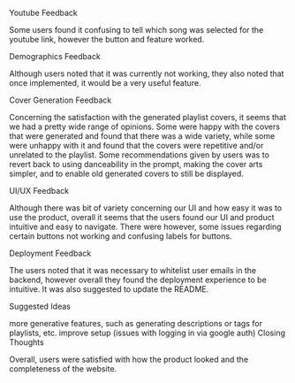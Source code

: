 Youtube Feedback

Some users found it confusing to tell which song was selected for the youtube link, however the button and feature worked.

Demographics Feedback

Although users noted that it was currently not working, they also noted that once implemented, it would be a very useful feature.

Cover Generation Feedback

Concerning the satisfaction with the generated playlist covers, it seems that we had a pretty wide range of opinions. Some were happy with the covers that were generated and found that there was a wide variety, while some were unhappy with it and found that the covers were repetitive and/or unrelated to the playlist. Some recommendations given by users was to revert back to using danceability in the prompt, making the cover arts simpler, and to enable old generated covers to still be displayed.

UI/UX Feedback

Although there was bit of variety concerning our UI and how easy it was to use the product, overall it seems that the users found our UI and product intuitive and easy to navigate. There were however, some issues regarding certain buttons not working and confusing labels for buttons.

Deployment Feedback

The users noted that it was necessary to whitelist user emails in the backend, however overall they found the deployment experience to be intuitive. It was also suggested to update the README.

Suggested Ideas

more generative features, such as generating descriptions or tags for playlists, etc.
improve setup (issues with logging in via google auth)
Closing Thoughts

Overall, users were satisfied with how the product looked and the completeness of the website.
